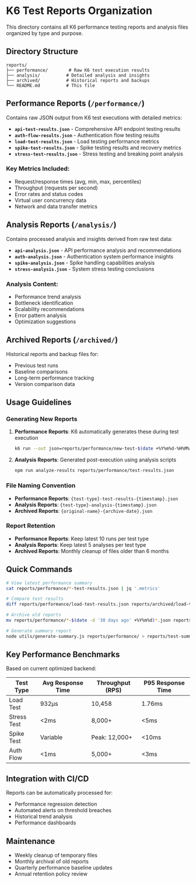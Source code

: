 # K6 Test Reports Organization

This directory contains all K6 performance testing reports and analysis files organized by type and purpose.

## Directory Structure

```
reports/
├── performance/        # Raw K6 test execution results
├── analysis/          # Detailed analysis and insights
├── archived/          # Historical reports and backups
└── README.md          # This file
```

## Performance Reports (`/performance/`)

Contains raw JSON output from K6 test executions with detailed metrics:

- **`api-test-results.json`** - Comprehensive API endpoint testing results
- **`auth-flow-results.json`** - Authentication flow testing results  
- **`load-test-results.json`** - Load testing performance metrics
- **`spike-test-results.json`** - Spike testing results and recovery metrics
- **`stress-test-results.json`** - Stress testing and breaking point analysis

### Key Metrics Included:
- Request/response times (avg, min, max, percentiles)
- Throughput (requests per second)
- Error rates and status codes
- Virtual user concurrency data
- Network and data transfer metrics

## Analysis Reports (`/analysis/`)

Contains processed analysis and insights derived from raw test data:

- **`api-analysis.json`** - API performance analysis and recommendations
- **`auth-analysis.json`** - Authentication system performance insights
- **`spike-analysis.json`** - Spike handling capabilities analysis
- **`stress-analysis.json`** - System stress testing conclusions

### Analysis Content:
- Performance trend analysis
- Bottleneck identification
- Scalability recommendations
- Error pattern analysis
- Optimization suggestions

## Archived Reports (`/archived/`)

Historical reports and backup files for:
- Previous test runs
- Baseline comparisons
- Long-term performance tracking
- Version comparison data

## Usage Guidelines

### Generating New Reports

1. **Performance Reports**: K6 automatically generates these during test execution
   ```bash
   k6 run --out json=reports/performance/new-test-$(date +%Y%m%d-%H%M%S).json test.js
   ```

2. **Analysis Reports**: Generated post-execution using analysis scripts
   ```bash
   npm run analyze-results reports/performance/test-results.json
   ```

### File Naming Convention

- **Performance Reports**: `{test-type}-test-results-{timestamp}.json`
- **Analysis Reports**: `{test-type}-analysis-{timestamp}.json`
- **Archived Reports**: `{original-name}-{archive-date}.json`

### Report Retention

- **Performance Reports**: Keep latest 10 runs per test type
- **Analysis Reports**: Keep latest 5 analyses per test type  
- **Archived Reports**: Monthly cleanup of files older than 6 months

## Quick Commands

```bash
# View latest performance summary
cat reports/performance/*-test-results.json | jq '.metrics'

# Compare test results
diff reports/performance/load-test-results.json reports/archived/load-test-baseline.json

# Archive old reports
mv reports/performance/*-$(date -d '30 days ago' +%Y%m%d)*.json reports/archived/

# Generate summary report
node utils/generate-summary.js reports/performance/ > reports/test-summary.md
```

## Key Performance Benchmarks

Based on current optimized backend:

| Test Type | Avg Response Time | Throughput (RPS) | P95 Response Time |
|-----------|------------------|------------------|-------------------|
| Load Test | 932µs | 10,458 | 1.76ms |
| Stress Test | <2ms | 8,000+ | <5ms |
| Spike Test | Variable | Peak: 12,000+ | <10ms |
| Auth Flow | <1ms | 5,000+ | <3ms |

## Integration with CI/CD

Reports can be automatically processed for:
- Performance regression detection
- Automated alerts on threshold breaches
- Historical trend analysis
- Performance dashboards

## Maintenance

- Weekly cleanup of temporary files
- Monthly archival of old reports
- Quarterly performance baseline updates
- Annual retention policy review
